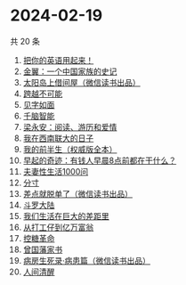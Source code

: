 # 2024-02-19

共 20 条

<!-- BEGIN WEREAD -->
<!-- 最后更新时间 2024-02-19 00:05:44 +0800 -->
1. [把你的英语用起来！](https://weread.qq.com/web/bookDetail/6c632d105533196c66000c4)
1. [金翼：一个中国家族的史记](https://weread.qq.com/web/bookDetail/9ec32f70813ab6e35g016b07)
1. [太阳岛上借间屋（微信读书出品）](https://weread.qq.com/web/bookDetail/07032f00813ab85d2g0157f3)
1. [跨越不可能](https://weread.qq.com/web/bookDetail/229326d0813ab7dbcg017770)
1. [见字如面](https://weread.qq.com/web/bookDetail/fcb321f0813ab6aa0g018f82)
1. [千脑智能](https://weread.qq.com/web/bookDetail/45a329e0813ab7190g012b04)
1. [梁永安：阅读、游历和爱情](https://weread.qq.com/web/bookDetail/03e32f30729f659d03eedb7)
1. [我在西南联大的日子](https://weread.qq.com/web/bookDetail/75732a50813ab7be6g0121ac)
1. [我的前半生（权威版全本）](https://weread.qq.com/web/bookDetail/76f322807294a61d76f63ca)
1. [早起的奇迹：有钱人早晨8点前都在干什么？](https://weread.qq.com/web/bookDetail/0bb32090813ab7e9eg011a71)
1. [夫妻性生活1000问](https://weread.qq.com/web/bookDetail/9c2329c05a5df29c2c1757c)
1. [分寸](https://weread.qq.com/web/bookDetail/96732f90813ab85f7g013225)
1. [差点就脱单了（微信读书出品）](https://weread.qq.com/web/bookDetail/da332870813ab8849g01358c)
1. [斗罗大陆](https://weread.qq.com/web/bookDetail/3f832f105724353f8a62cda)
1. [我们生活在巨大的差距里](https://weread.qq.com/web/bookDetail/286329405b40f728668c477)
1. [从打工仔到亿万富翁](https://weread.qq.com/web/bookDetail/aaf326a0813ab8844g01638c)
1. [控糖革命](https://weread.qq.com/web/bookDetail/819321e0813ab880ag01960c)
1. [曾国藩家书](https://weread.qq.com/web/bookDetail/296325e052cedf2969761f3)
1. [病房生死录·病患篇（微信读书出品）](https://weread.qq.com/web/bookDetail/23732ef0813ab8810g0134f0)
1. [人间清醒](https://weread.qq.com/web/bookDetail/10832840726b36101088487)
<!-- END WEREAD -->